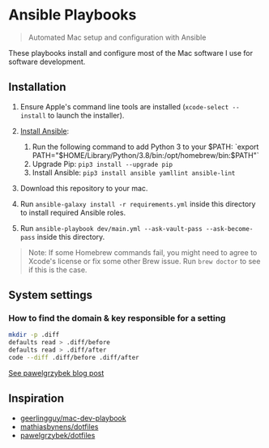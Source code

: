# Ansible Playbooks

> Automated Mac setup and configuration with Ansible

These playbooks install and configure most of the Mac software I use for software development.

## Installation

1. Ensure Apple's command line tools are installed (`xcode-select --install` to launch the installer).
2. [Install Ansible](https://docs.ansible.com/ansible/latest/installation_guide/index.html):

   1. Run the following command to add Python 3 to your $PATH: `export PATH="$HOME/Library/Python/3.8/bin:/opt/homebrew/bin:$PATH"`
   2. Upgrade Pip: `pip3 install --upgrade pip`
   3. Install Ansible: `pip3 install ansible yamllint ansible-lint`

3. Download this repository to your mac.
4. Run `ansible-galaxy install -r requirements.yml` inside this directory to install required Ansible roles.
5. Run `ansible-playbook dev/main.yml --ask-vault-pass --ask-become-pass` inside this directory.

> Note: If some Homebrew commands fail, you might need to agree to Xcode's license or fix some other Brew issue. Run `brew doctor` to see if this is the case.

## System settings

### How to find the domain & key responsible for a setting

```sh
mkdir -p .diff
defaults read > .diff/before
defaults read > .diff/after
code --diff .diff/before .diff/after
```

[See pawelgrzybek blog post](https://pawelgrzybek.com/change-macos-user-preferences-via-command-line/)

## Inspiration

- [geerlingguy/mac-dev-playbook](https://github.com/geerlingguy/mac-dev-playbook)
- [mathiasbynens/dotfiles](https://mths.be/macos)
- [pawelgrzybek/dotfiles](https://github.com/pawelgrzybek/dotfiles/blob/master/setup-macos.sh)
